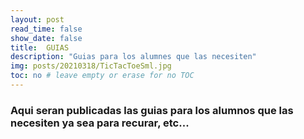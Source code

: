 ```yaml
---
layout: post
read_time: false
show_date: false
title:  GUIAS
description: "Guias para los alumnes que las necesiten"
img: posts/20210318/TicTacToeSml.jpg
toc: no # leave empty or erase for no TOC
---
```


### Aqui seran publicadas las guias para los alumnos que las necesiten ya sea para recurar, etc...
